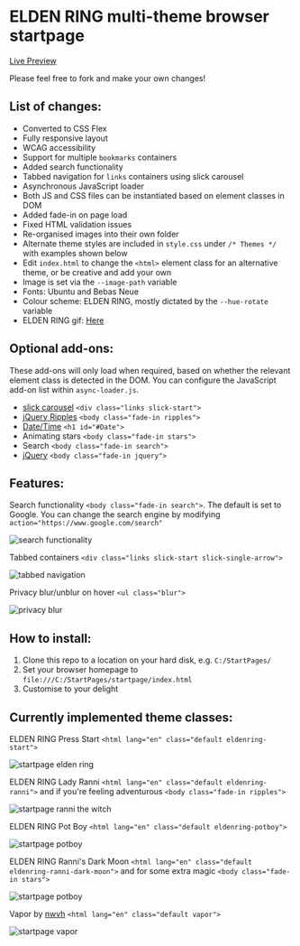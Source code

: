 # ELDEN RING multi-theme browser startpage

[Live Preview](https://pav-osmolski.github.io/startpage/)

Please feel free to fork and make your own changes!

## List of changes:

- Converted to CSS Flex
- Fully responsive layout
- WCAG accessibility
- Support for multiple `bookmarks` containers
- Added search functionality
- Tabbed navigation for `links` containers using slick carousel
- Asynchronous JavaScript loader
- Both JS and CSS files can be instantiated based on element classes in DOM
- Added fade-in on page load
- Fixed HTML validation issues
- Re-organised images into their own folder
- Alternate theme styles are included in `style.css` under `/* Themes */` with examples shown below
- Edit `index.html` to change the `<html>` element class for an alternative theme, or be creative and add your own
- Image is set via the `--image-path` variable
- Fonts: Ubuntu and Bebas Neue
- Colour scheme: ELDEN RING, mostly dictated by the `--hue-rotate` variable
- ELDEN RING gif: [Here](https://pinargokoglu.tumblr.com/post/675069910947364864/elden-ring)

## Optional add-ons:
These add-ons will only load when required, based on whether the relevant element class is detected in the DOM. You can configure the JavaScript add-on list within `async-loader.js`.
- [slick carousel](https://kenwheeler.github.io/slick/) `<div class="links slick-start">`
- [jQuery Ripples](https://github.com/sirxemic/jquery.ripples) `<body class="fade-in ripples">`
- [Date/Time](https://ricardometring.com/real-time-date-time-with-javascript) `<h1 id="#Date">`
- Animating stars `<body class="fade-in stars">`
- Search `<body class="fade-in search">`
- [jQuery](https://jquery.com/download/) `<body class="fade-in jquery">`

## Features:

Search functionality `<body class="fade-in search">`. The default is set to Google. You can change the search engine by modifying `action="https://www.google.com/search"`

![search functionality](screenshots/pav-startpage-search.png)

Tabbed containers `<div class="links slick-start slick-single-arrow">`

![tabbed navigation](screenshots/pav-startpage-navigation.png)

Privacy blur/unblur on hover `<ul class="blur">`

![privacy blur](screenshots/pav-startpage-privacy.png)

## How to install:

1. Clone this repo to a location on your hard disk, e.g. `C:/StartPages/`
2. Set your browser homepage to `file:///C:/StartPages/startpage/index.html`
3. Customise to your delight

## Currently implemented theme classes:

ELDEN RING Press Start `<html lang="en" class="default eldenring-start">`

![startpage elden ring](screenshots/startpage-eldenring.jpg)

ELDEN RING Lady Ranni `<html lang="en" class="default eldenring-ranni">` and if you're feeling adventurous `<body class="fade-in ripples">`

![startpage ranni the witch](screenshots/startpage-ranni.jpg)

ELDEN RING Pot Boy `<html lang="en" class="default eldenring-potboy">`

![startpage potboy](screenshots/startpage-potboy.jpg)

ELDEN RING Ranni's Dark Moon `<html lang="en" class="default eldenring-ranni-dark-moon">` and for some extra magic `<body class="fade-in stars">`

![startpage potboy](screenshots/startpage-ranni-dark-moon.jpg)

Vapor by [nwvh](https://github.com/nwvh/startpage) `<html lang="en" class="default vapor">`

![startpage vapor](screenshots/startpage-vapor.jpg)

